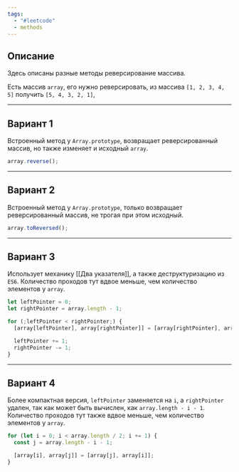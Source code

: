 ```yaml
---
tags:
  - "#leetcode"
  - methods
---
```

## Описание

Здесь описаны разные методы реверсирование массива.

Есть массив `array`, его нужно реверсировать, из массива `[1, 2, 3, 4, 5]` получить `[5, 4, 3, 2, 1]`,

---
## Вариант 1

Встроенный метод у `Array.prototype`, возвращает реверсированный массив, но также изменяет и исходный `array`.

```typescript
array.reverse();
```

---
## Вариант 2

Встроенный метод у `Array.prototype`, только возвращает реверсированный массив, не трогая при этом исходный.

```typescript
array.toReversed();
```

---
## Вариант 3

Использует механику [[Два указателя]], а также деструктуризацию из `ES6`. Количество проходов тут вдвое меньше, чем количество элементов у `array`.

```typescript
let leftPointer = 0;
let rightPointer = array.length - 1;

for (;leftPointer < rightPointer;) {
  [array[leftPointer], array[rightPointer]] = [array[rightPointer], array[leftPointer]];

  leftPointer += 1;
  rightPointer -= 1;
}
```

---
## Вариант 4

Более компактная версия, `leftPointer` заменяется на `i`, а `rightPointer` удален, так как может быть вычислен, как `array.length - i - 1`. Количество проходов тут также вдвое меньше, чем количество элементов у `array`.

```typescript
for (let i = 0; i < array.length / 2; i += 1) {
  const j = array.length - i - 1;

  [array[i], array[j]] = [array[j], array[i]];
}
```